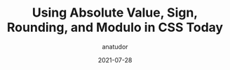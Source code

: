 ---
author: anatudor
date: 2021-07-28
layout: post.njk
publisher: css
tags:
  - css
target_url: https://css-tricks.com/using-absolute-value-sign-rounding-and-modulo-in-css-today/
title: Using Absolute Value, Sign, Rounding, and Modulo in CSS Today
---